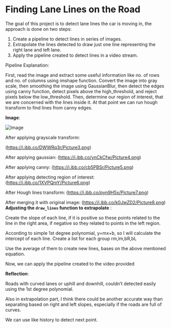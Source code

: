 # Finding Lane Lines on the Road

The goal of this project is to detect lane lines the car is moving in, the approach is done on two steps:

 1. Create a pipeline to detect lines in series of images.
 2. Extrapolate the lines detected to draw just one line representing the right lane and left lane.
 3. Apply the pipeline created to detect lines in a video stream.

Pipeline Explanation:

First, read the image and extract some useful information like no. of rows and no. of columns using imshape function. Convert the image into gray scale, then smoothing the image using GaussianBlur, then detect the edges using canny function, detect pixels above the high_threshold, and reject pixels below the low_threshold.
Then, determine our region of interest, that we are concerned with the lines inside it. At that point we can run hough transform to find lines from canny edges.

**Image**:

![Image](https://i.ibb.co/B31KvS3/Picture2.png)

After applying grayscale transform:

(https://i.ibb.co/DWWRq3r/Picture3.png)

After applying gaussian:
(https://i.ibb.co/ynCkCfw/Picture4.png)

After applying canny:
(https://i.ibb.co/cb5PBSr/Picture5.png)


After applying detecting region of interest:
(https://i.ibb.co/1XVPQmY/Picture6.png)

After Hough lines transform:
(https://i.ibb.co/pyn9H5x/Picture7.png)

After merging it with original image:
(https://i.ibb.co/k0JwZD2/Picture8.png)
**Adjusting the `draw_lines` function to extrapolate** :

Create the slope of each line, if it is positive so these points related to the line in the right area, if negative so they related to points in the left region.

According to simple 1st degree polynomial, y=mx+b, so I will calculate the intercept of each line. Create a list for each group rm,lm,bR,bL

Use the average of them to create new lines, bases on the above mentioned equation.

Now, we can apply the pipeline created to the video provided

**Reflection**:

Roads with curved lanes or uphill and downhill, couldn’t detected easily using the 1st degree polynomial.

Also in extrapolation part, I think there could be another accurate way than separating based on right and left slopes, especially if the roads are full of curves.

We can use like history to detect next point.

